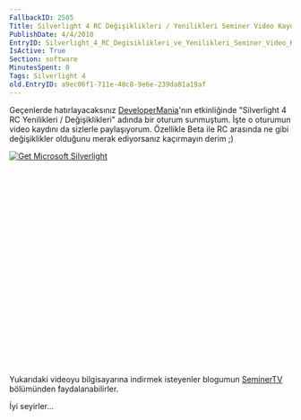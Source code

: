 ```yaml
---
FallbackID: 2505
Title: Silverlight 4 RC Değişiklikleri / Yenilikleri Seminer Video Kaydı
PublishDate: 4/4/2010
EntryID: Silverlight_4_RC_Degisiklikleri_ve_Yenilikleri_Seminer_Video_Kaydi
IsActive: True
Section: software
MinutesSpent: 0
Tags: Silverlight 4
old.EntryID: a9ec06f1-711e-40c8-9e6e-239da81a19af
---
```

Geçenlerde hatırlayacaksınız
[DeveloperMania](http://daron.yondem.com/tr/post/3ef92218-0a23-4367-a182-1d3626479ba5)'nın
etkinliğinde "Silverlight 4 RC Yenilikleri / Değişiklikleri" adında bir
oturum sunmuştum. İşte o oturumun video kaydını da sizlerle
paylaşıyorum. Özellikle Beta ile RC arasında ne gibi değişiklikler
olduğunu merak ediyorsanız kaçırmayın derim ;)

<div style="width:512px;height:384px;">

[![Get Microsoft
Silverlight](http://go2.microsoft.com/fwlink/?LinkId=108181)](http://go2.microsoft.com/fwlink/?LinkID=124807)

</div>

Yukarıdaki videoyu bilgisayarına indirmek isteyenler blogumun
[SeminerTV](http://daron.yondem.com/tr/formatpage.aspx?path=seminertv.format.html)
bölümünden faydalanabilirler.

İyi seyirler...


